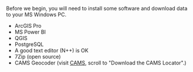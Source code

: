 Before we begin, you will need to install some software and download data to your MS Windows PC.

  * ArcGIS Pro
  * MS Power BI
  * QGIS
  * PostgreSQL
  * A good text editor (N++) is OK
  * 7Zip (open source)
  * CAMS Geocoder (visit <a href="https://cams-lacounty.hub.arcgis.com/pages/cams-geocoder">CAMS</a>, scroll to "Download the CAMS Locator".)
